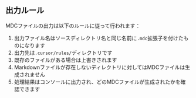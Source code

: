 ## 出力ルール

MDCファイルの出力は以下のルールに従って行われます：

1. 出力ファイル名はソースディレクトリ名と同じ名前に`.mdc`拡張子を付けたものになります
2. 出力先は`.cursor/rules/`ディレクトリです
3. 既存のファイルがある場合は上書きされます
4. Markdownファイルが存在しないディレクトリに対してはMDCファイルは生成されません
5. 処理結果はコンソールに出力され、どのMDCファイルが生成されたかを確認できます 